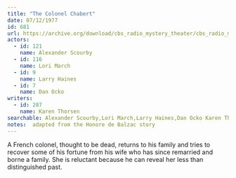 ```yaml
---
title: "The Colonel Chabert"
date: 07/12/1977
id: 681
url: https://archive.org/download/cbs_radio_mystery_theater/cbs_radio_mystery_theater-0651-0700.zip/cbs_radio_mystery_theater-0651-0700%2Fcbsrmt_0681_colonel_chabert.mp3
actors:  
  - id: 121
    name: Alexander Scourby  
  - id: 116
    name: Lori March  
  - id: 9
    name: Larry Haines  
  - id: 7
    name: Dan Ocko
writers:  
  - id: 287
    name: Karen Thorsen
searchable: Alexander Scourby,Lori March,Larry Haines,Dan Ocko Karen Thorsen
notes:  adapted from the Honore de Balzac story
---
```

A French colonel, thought to be dead, returns to his family and tries to recover some of his fortune from his wife who has since remarried and borne a family. She is reluctant because he can reveal her less than distinguished past.
